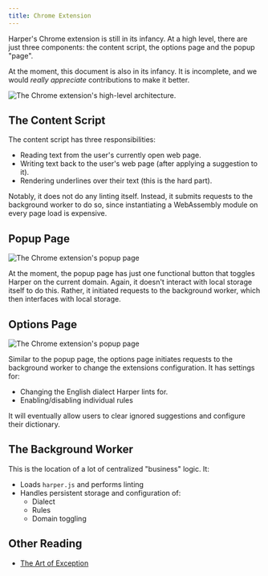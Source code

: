 ```yaml
---
title: Chrome Extension
---
```


Harper's Chrome extension is still in its infancy.
At a high level, there are just three components: the content script, the options page and the popup "page".

At the moment, this document is also in its infancy.
It is incomplete, and we would _really appreciate_ contributions to make it better.

![The Chrome extension's high-level architecture.](/images/chrome_extension_diagram.png)

## The Content Script

The content script has three responsibilities:

- Reading text from the user's currently open web page.
- Writing text back to the user's web page (after applying a suggestion to it).
- Rendering underlines over their text (this is the hard part).

Notably, it does not do any linting itself.
Instead, it submits requests to the background worker to do so, since instantiating a WebAssembly module on every page load is expensive.

## Popup Page

![The Chrome extension's popup page](/images/chrome_extension_popup.png)

At the moment, the popup page has just one functional button that toggles Harper on the current domain.
Again, it doesn't interact with local storage itself to do this.
Rather, it initiated requests to the background worker, which then interfaces with local storage.

## Options Page

![The Chrome extension's popup page](/images/chrome_extension_options.png)

Similar to the popup page, the options page initiates requests to the background worker to change the extensions configuration.
It has settings for:

- Changing the English dialect Harper lints for.
- Enabling/disabling individual rules

It will eventually allow users to clear ignored suggestions and configure their dictionary.

## The Background Worker

This is the location of a lot of centralized "business" logic.
It:

- Loads `harper.js` and performs linting
- Handles persistent storage and configuration of:
    - Dialect
    - Rules
    - Domain toggling

## Other Reading

- [The Art of Exception](https://elijahpotter.dev/articles/the_art_of_exception)
